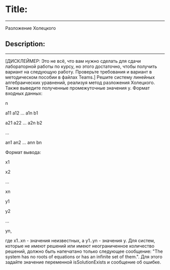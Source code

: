 # Title: 

---

Разложение Холецкого

## Description: 

---

[ДИСКЛЕЙМЕР: Это не всё, что вам нужно сделать для сдачи лабораторной работы по курсу, но этого достаточно, чтобы получить вариант на следующую работу. Проверьте требования и вариант в методическом пособии в файлах Teams.]
Решите систему линейных алгебраических уравнений, реализуя метод разложения Холецкого. Также выведите полученные промежуточные значения y. Формат входных данных:

n

a11 a12 ... a1n b1 

a21 a22 ... a2n b2 

... 

an1 an2 ... ann bn 

Формат вывода:

x1 

x2 

... 

xn 

y1 

y2

... 

yn, 

где x1..xn - значения неизвестных, а y1..yn - значения y. Для систем, которые не имеют решений или имеют неограниченное количество решений, должно быть напечатано только следующее сообщение: "The system has no roots of equations or has an infinite set of them.". Для этого задайте значение переменной isSolutionExists и сообщение об ошибке.

